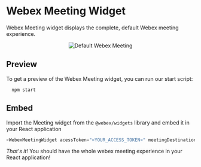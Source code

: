 # Webex Meeting Widget

Webex Meeting widget displays the complete, default Webex meeting experience.

<p align="center">
  <img src="./WebexMeeting.gif" alt="Default Webex Meeting" />
</p>

## Preview

To get a preview of the Webex Meeting widget, you can run our start script:

```shell
  npm start
```

## Embed

Import the Meeting widget from the `@webex/widgets` library and embed it in your React application

```js
<WebexMeetingWidget acessToken="<YOUR_ACCESS_TOKEN>" meetingDestination="meetingDestination" />
```

_That's it_! You should have the whole webex meeting experience in your React application!
